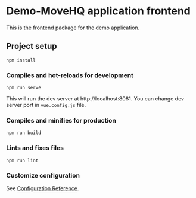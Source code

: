 # Demo-MoveHQ application frontend
This is the frontend package for the demo application.

## Project setup
```
npm install
```

### Compiles and hot-reloads for development
```
npm run serve
```
This will run the dev server at http://localhost:8081. You can change dev server port in `vue.config.js` file.

### Compiles and minifies for production
```
npm run build
```

### Lints and fixes files
```
npm run lint
```

### Customize configuration
See [Configuration Reference](https://cli.vuejs.org/config/).
